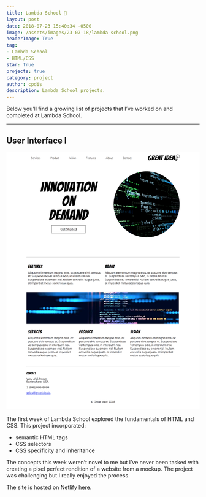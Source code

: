 ```yaml
---
title: Lambda School 🎒
layout: post
date: 2018-07-23 15:40:34 -0500
image: /assets/images/23-07-18/lambda-school.png
headerImage: True
tag:
- Lambda School
- HTML/CSS
star: True
projects: true
category: project
author: cpdis
description: Lambda School projects.
---
```


Below you’ll find a growing list of projects that I’ve worked on and completed at Lambda School.

-----

## User Interface I

![Great Idea! Website](/assets/images/23-07-18/user-interface-i.png "Great Idea! Website screenshot")

The first week of Lambda School explored the fundamentals of HTML and CSS. This project incorporated:
- semantic HTML tags
- CSS selectors
- CSS specificity and inheritance

The concepts this week weren’t novel to me but I’ve never been tasked with creating a pixel perfect rendition of a website from a mockup. The project was challenging but I really enjoyed the process.

The site is hosted on Netlify [here](https://user-interface-i.netlify.com/).

